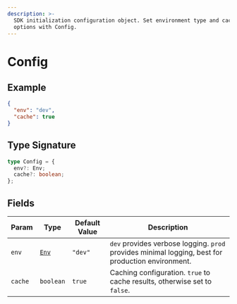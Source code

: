 ```yaml
---
description: >-
  SDK initialization configuration object. Set environment type and caching
  options with Config.
---
```


# Config

## Example

```json
{
  "env": "dev",
  "cache": true
}
```

## Type Signature

```typescript
type Config = {
  env?: Env;
  cache?: boolean;
};
```

## Fields

| Param   | Type                     | Default Value | Description                                                                                       |
| ------- | ------------------------ | ------------- | ------------------------------------------------------------------------------------------------- |
| `env`   | [`Env`](../enums/env.md) | `"dev"`       | `dev` provides verbose logging. `prod` provides minimal logging, best for production environment. |
| `cache` | `boolean`                | `true`        | Caching configuration. `true` to cache results, otherwise set to `false`.                         |
